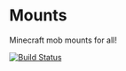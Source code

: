 # Mounts
Minecraft mob mounts for all!

[![Build Status](https://travis-ci.org/dags-/Mounts.svg?branch=master)](https://travis-ci.org/dags-/Mounts)
